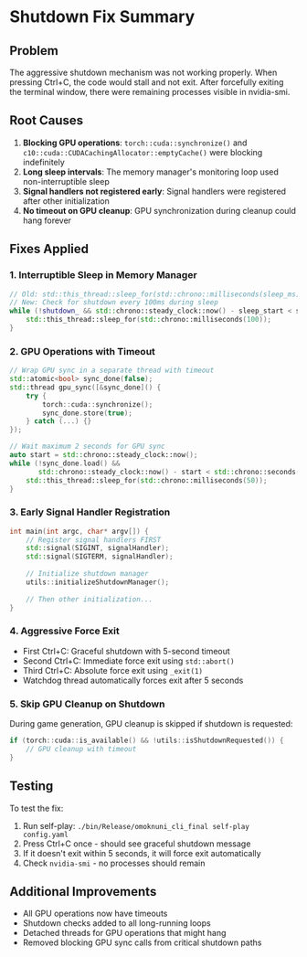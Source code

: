 # Shutdown Fix Summary

## Problem
The aggressive shutdown mechanism was not working properly. When pressing Ctrl+C, the code would stall and not exit. After forcefully exiting the terminal window, there were remaining processes visible in nvidia-smi.

## Root Causes
1. **Blocking GPU operations**: `torch::cuda::synchronize()` and `c10::cuda::CUDACachingAllocator::emptyCache()` were blocking indefinitely
2. **Long sleep intervals**: The memory manager's monitoring loop used non-interruptible sleep
3. **Signal handlers not registered early**: Signal handlers were registered after other initialization
4. **No timeout on GPU cleanup**: GPU synchronization during cleanup could hang forever

## Fixes Applied

### 1. Interruptible Sleep in Memory Manager
```cpp
// Old: std::this_thread::sleep_for(std::chrono::milliseconds(sleep_ms));
// New: Check for shutdown every 100ms during sleep
while (!shutdown_ && std::chrono::steady_clock::now() - sleep_start < sleep_duration) {
    std::this_thread::sleep_for(std::chrono::milliseconds(100));
}
```

### 2. GPU Operations with Timeout
```cpp
// Wrap GPU sync in a separate thread with timeout
std::atomic<bool> sync_done(false);
std::thread gpu_sync([&sync_done]() {
    try {
        torch::cuda::synchronize();
        sync_done.store(true);
    } catch (...) {}
});

// Wait maximum 2 seconds for GPU sync
auto start = std::chrono::steady_clock::now();
while (!sync_done.load() && 
       std::chrono::steady_clock::now() - start < std::chrono::seconds(2)) {
    std::this_thread::sleep_for(std::chrono::milliseconds(50));
}
```

### 3. Early Signal Handler Registration
```cpp
int main(int argc, char* argv[]) {
    // Register signal handlers FIRST
    std::signal(SIGINT, signalHandler);
    std::signal(SIGTERM, signalHandler);
    
    // Initialize shutdown manager
    utils::initializeShutdownManager();
    
    // Then other initialization...
}
```

### 4. Aggressive Force Exit
- First Ctrl+C: Graceful shutdown with 5-second timeout
- Second Ctrl+C: Immediate force exit using `std::abort()`
- Third Ctrl+C: Absolute force exit using `_exit(1)`
- Watchdog thread automatically forces exit after 5 seconds

### 5. Skip GPU Cleanup on Shutdown
During game generation, GPU cleanup is skipped if shutdown is requested:
```cpp
if (torch::cuda::is_available() && !utils::isShutdownRequested()) {
    // GPU cleanup with timeout
}
```

## Testing
To test the fix:
1. Run self-play: `./bin/Release/omoknuni_cli_final self-play config.yaml`
2. Press Ctrl+C once - should see graceful shutdown message
3. If it doesn't exit within 5 seconds, it will force exit automatically
4. Check `nvidia-smi` - no processes should remain

## Additional Improvements
- All GPU operations now have timeouts
- Shutdown checks added to all long-running loops
- Detached threads for GPU operations that might hang
- Removed blocking GPU sync calls from critical shutdown paths